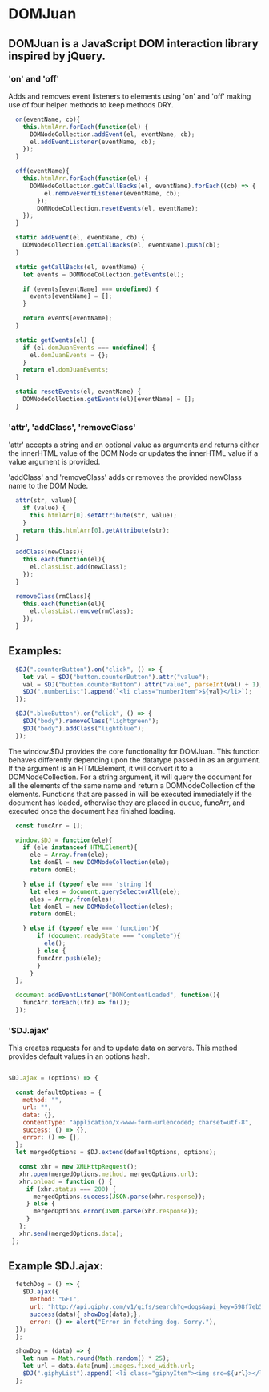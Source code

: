 # DOMJuan

## DOMJuan is a JavaScript DOM interaction library inspired by jQuery.

### 'on' and 'off'
Adds and removes event listeners to elements using 'on' and 'off' making use of four helper methods to keep methods DRY.

```javascript
  on(eventName, cb){
    this.htmlArr.forEach(function(el) {
      DOMNodeCollection.addEvent(el, eventName, cb);
      el.addEventListener(eventName, cb);
    });
  }

  off(eventName){
    this.htmlArr.forEach(function(el) {
      DOMNodeCollection.getCallBacks(el, eventName).forEach((cb) => {
          el.removeEventListener(eventName, cb);
        });
        DOMNodeCollection.resetEvents(el, eventName);
    });
  }

  static addEvent(el, eventName, cb) {
    DOMNodeCollection.getCallBacks(el, eventName).push(cb);
  }

  static getCallBacks(el, eventName) {
    let events = DOMNodeCollection.getEvents(el);

    if (events[eventName] === undefined) {
      events[eventName] = [];
    }

    return events[eventName];
  }

  static getEvents(el) {
    if (el.domJuanEvents === undefined) {
      el.domJuanEvents = {};
    }
    return el.domJuanEvents;
  }

  static resetEvents(el, eventName) {
    DOMNodeCollection.getEvents(el)[eventName] = [];
  }
```


  ### 'attr', 'addClass', 'removeClass'
  'attr' accepts a string and an optional value as arguments and returns either the innerHTML value of the DOM Node or updates the innerHTML value if a value argument is provided.

  'addClass' and 'removeClass' adds or removes the provided newClass name to the DOM Node.

```javascript
  attr(str, value){
    if (value) {
      this.htmlArr[0].setAttribute(str, value);
    }
    return this.htmlArr[0].getAttribute(str);
  }

  addClass(newClass){
    this.each(function(el){
      el.classList.add(newClass);
    });
  }

  removeClass(rmClass){
    this.each(function(el){
      el.classList.remove(rmClass);
    });
  }
```
  ## Examples:

```javascript
  $DJ(".counterButton").on("click", () => {
    let val = $DJ("button.counterButton").attr("value");
    val = $DJ("button.counterButton").attr("value", parseInt(val) + 1);
    $DJ(".numberList").append(`<li class="numberItem">${val}</li>`);
  });

  $DJ(".blueButton").on("click", () => {
    $DJ("body").removeClass("lightgreen");
    $DJ("body").addClass("lightblue");
  });
```

The window.$DJ provides the core functionality for DOMJuan. This function behaves differently depending upon the datatype passed in as an argument. If the argument is an HTMLElement, it will convert it to a DOMNodeCollection. For a string argument, it will query the document for all the elements of the same name and return a DOMNodeCollection of the elements. Functions that are passed in will be executed immediately if the document has loaded, otherwise they are placed in queue, funcArr, and executed once the document has finished loading.

```javascript
  const funcArr = [];

  window.$DJ = function(ele){
    if (ele instanceof HTMLElement){
      ele = Array.from(ele);
      let domEl = new DOMNodeCollection(ele);
      return domEl;

    } else if (typeof ele === 'string'){
      let eles = document.querySelectorAll(ele);
      eles = Array.from(eles);
      let domEl = new DOMNodeCollection(eles);
      return domEl;

    } else if (typeof ele === 'function'){
        if (document.readyState === "complete"){
          ele();
        } else {
        funcArr.push(ele);
        }
      }
  };

  document.addEventListener("DOMContentLoaded", function(){
    funcArr.forEach((fn) => fn());
  });
```
### '$DJ.ajax'
This creates requests for and to update data on servers. This method provides default values in an options hash.

```javascript

$DJ.ajax = (options) => {

  const defaultOptions = {
    method: "",
    url: "",
    data: {},
    contentType: "application/x-www-form-urlencoded; charset=utf-8",
    success: () => {},
    error: () => {},
  };
  let mergedOptions = $DJ.extend(defaultOptions, options);

   const xhr = new XMLHttpRequest();
   xhr.open(mergedOptions.method, mergedOptions.url);
   xhr.onload = function () {
     if (xhr.status === 200) {
       mergedOptions.success(JSON.parse(xhr.response));
     } else {
       mergedOptions.error(JSON.parse(xhr.response));
     }
   };
   xhr.send(mergedOptions.data);
 };
 ```
  ## Example $DJ.ajax:

```javascript
  fetchDog = () => {
    $DJ.ajax({
      method: "GET",
      url: "http://api.giphy.com/v1/gifs/search?q=dogs&api_key=598f7eb547fd42a38df8d56fc9934a64",
      success(data){ showDog(data);},
      error: () => alert("Error in fetching dog. Sorry."),
  });
  };

  showDog = (data) => {
    let num = Math.round(Math.random() * 25);
    let url = data.data[num].images.fixed_width.url;
    $DJ(".giphyList").append(`<li class="giphyItem"><img src=${url}></li>`);
  };
 ```
